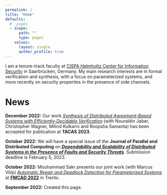 ```yaml
---
permalink: /
title: "Home"
defaults:
  # _pages
  - scope:
      path: ""
      type: pages
    values:
      layout: single
      author_profile: true
---
```


I am a tenure-track faculty at [CISPA Helmholtz Center for Information Security](https://www.cispa.de) in Saarbrücken, Germany. My main research interests are in formal verification and synthesis, with a focus on parameterized systems, and more recently on security properties in the presence of side channels.

# News

**December 2022:** Our work [*Synthesis of Distributed Agreement-Based Systems with Efficiently-Decidable Verification*](https://doi.org/10.48550/arXiv.2208.12400) (with Nouraldin Jaber, Christopher Wagner, Milind Kulkarni and Roopsha Samanta) has been accepted for publication at **TACAS 2023**.

**October 2022:** We will have a special issue of the **Journal of Parallel and Distributed Computing** on [***Dependability and Scalability of Distributed Systems in the Presence of Faults and Security Threats***](https://www.sciencedirect.com/journal/journal-of-parallel-and-distributed-computing/about/forthcoming-special-issues#dependability-and-scalability-of-distributed-systems-in-the-presence-of-faults-and-security-threats). Submission deadline is February 5, 2023.

**October 2022:** Mouhammad Sakr presents our joint work (with Marcus Völp) [*Automatic Repair and Deadlock Detection for Parameterized Systems*](https://arxiv.org/abs/2111.03322) at [**FMCAD 2022**](https://fmcad.org/FMCAD22/accepted/) in Trento.

**September 2022:** Created this page.

